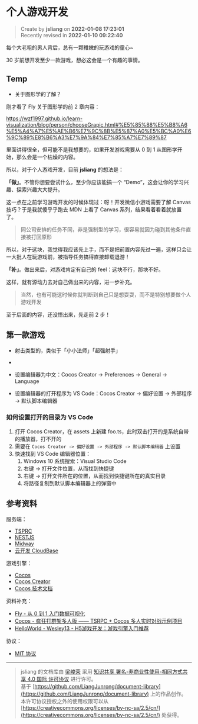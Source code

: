 个人游戏开发
===

> Create by **jsliang** on **2022-01-08 17:23:01**  
> Recently revised in **2022-01-10 09:22:40**

每个大老粗的男人背后，总有一颗稚嫩的玩游戏的童心~

30 岁前想开发至少一款游戏，想必这会是一个有趣的事情。

## Temp

* 关于图形学的了解？

刚才看了 Fly 关于图形学的前 2 章内容：

https://wzf1997.github.io/learn-visualization/blog/person/chooseGrapic.html#%E5%85%88%E5%B8%A6%E5%A4%A7%E5%AE%B6%E7%9C%8B%E5%87%A0%E5%BC%A0%E6%9C%89%E8%B6%A3%E7%9A%84%E7%85%A7%E7%89%87

里面讲得很全，但可能不是我想要的，如果开发游戏需要从 0 到 1 从图形学开始，那么会是一个枯燥的内容。

所以，对于个人游戏开发，目前 **jsliang** 的想法是：

**「做」**。不管你想要尝试什么，至少你应该能搞一个 “Demo”，这会让你的学习兴趣、探索兴趣大大提升。

这一点在之前学习游戏开发的时候体现过：呀！开发微信小游戏需要了解 Canvas 技巧？于是我就傻乎乎跑去 MDN 上看了 Canvas 系列，结果看着看着就放置了。

> 同公司安排的任务不同，非是强制型的学习，很容易就因为碰到其他条件直接被打回原形

所以，对于这块，我觉得我应该先上手，而不是把前置内容先过一遍，这样只会让一大批人在玩游戏前，被指导任务搞得直接卸载退游！

**「补」**。做出来后，对游戏肯定有自己的 feel：这块不行，那块不好。

这样，就有源动力去对自己做出来的内容，进一步补充。

> 当然，也有可能这时候你就判断到自己只是想耍耍，而不是特别想要做个人游戏开发

至于后面的内容，还没悟出来，先走前 2 步！

## 第一款游戏

* 射击类型的，类似于「小小法师」「超强射手」
* 

* 设置编辑器为中文：Cocos Creator -> Preferences -> General -> Language
* 设置编辑器的打开程序为 VS Code：Cocos Creator -> 偏好设置 -> 外部程序 -> 默认脚本编辑器

### 如何设置打开的目录为 VS Code

1. 打开 Cocos Creator，在 assets 上新建 foo.ts，此时双击打开的是系统自带的播放器，打不开的
2. 需要在 `Cocos Creator -> 偏好设置 -> 外部程序 -> 默认脚本编辑器` 上设置
3. 快速找到 VS Code 编辑器位置：
   1. Windows 10 系统搜索：Visual Studio Code
   2. 右键 -> 打开文件位置，从而找到快捷键
   3. 右键 -> 打开文件所在的位置，从而找到快捷键所在的真实目录
   4. 将路径复制到默认脚本编辑器上的弹窗中

## 参考资料

服务端：

* [TSPRC](https://tsrpc.cn/)
* [NESTJS](https://docs.nestjs.cn/)
* [Midway](https://midwayjs.org/)
* [云开发 CloudBase](https://cloudbase.net/)

游戏引擎：

* [Cocos](https://www.cocos.com/)
* [Cocos Creator](https://www.cocos.com/products#CocosCreator)
* [Cocos 技术文档](https://www.cocos.com/docs#creator)

资料补充：

* [Fly - 从 0 到 1 入门数据可视化](https://wzf1997.github.io/learn-visualization/blog/person/chooseGrapic.html)
* [Cocos - 疯狂打群架多人版 —— TSRPC + Cocos 多人实时对战示例项目](https://store.cocos.com/app/detail/3432)
* [HelloWorld - Wesley13 - H5游戏开发：游戏引擎入门推荐](https://www.helloworld.net/p/7248991818)

协议：

* [MIT 协议](https://www.ruanyifeng.com/blogimg/asset/201105/bg2011050101.png)

---

> jsliang 的文档库由 [梁峻荣](https://github.com/LiangJunrong) 采用 [知识共享 署名-非商业性使用-相同方式共享 4.0 国际 许可协议](http://creativecommons.org/licenses/by-nc-sa/4.0/) 进行许可。<br/>基于 [https://github.com/LiangJunrong/document-library](https://github.com/LiangJunrong/document-library) 上的作品创作。<br/>本许可协议授权之外的使用权限可以从 [https://creativecommons.org/licenses/by-nc-sa/2.5/cn/](https://creativecommons.org/licenses/by-nc-sa/2.5/cn/) 处获得。
